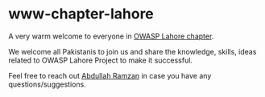 # www-chapter-lahore

A very warm welcome to everyone in [OWASP Lahore chapter](https://owasp.org/www-chapter-lahore/).

We welcome all Pakistanis to join us and share the knowledge, skills, ideas related to OWASP Lahore Project to make it successful.

Feel free to reach out [Abdullah Ramzan](mailto:abdullah.ramzan@owasp.org) in case you have any questions/suggestions.
